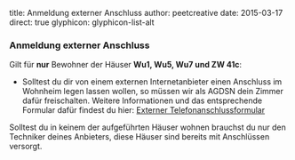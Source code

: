 title: Anmeldung externer Anschluss
author: peetcreative
date: 2015-03-17
direct: true
glyphicon: glyphicon-list-alt

### Anmeldung externer Anschluss

Gilt für __nur__ Bewohner der Häuser __Wu1, Wu5, Wu7 und ZW 41c__:

* Solltest du dir von einem externen Internetanbieter einen Anschluss im Wohnheim legen lassen wollen, so müssen wir als AGDSN dein Zimmer dafür freischalten.
Weitere Informationen und das entsprechende Formular dafür findest du hier:
[Externer Telefonanschlussformular](/documents/telefonanschluss.pdf)

Solltest du in keinem der aufgeführten Häuser wohnen brauchst du nur den Techniker deines Anbieters, diese Häuser sind bereits mit Anschlüssen versorgt.
